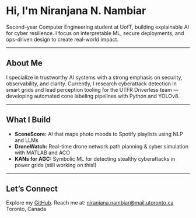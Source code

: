 # Hi, I'm Niranjana N. Nambiar  
Second-year Computer Engineering student at UofT, building explainable AI for cyber resilience. I focus on interpretable ML, secure deployments, and ops-driven design to create real-world impact.

---

## About Me  
I specialize in trustworthy AI systems with a strong emphasis on security, observability, and clarity. Currently, I research cyberattack detection in smart grids and lead perception tooling for the UTFR Driverless team — developing automated cone labeling pipelines with Python and YOLOv8.

---

## What I Build  
- **SceneScore:** AI that maps photo moods to Spotify playlists using NLP and LLMs  
- **DroneWatch:** Real-time drone network path planning & cyber simulation with MATLAB and ACO  
- **KANs for AGC:** Symbolic ML for detecting stealthy cyberattacks in power grids (still working on this!) 

---

## Let’s Connect  
Explore my [GitHub](https://github.com/nirancodes). 
Reach me at: niranjana.nambiar@mail.utoronto.ca  
Toronto, Canada  
